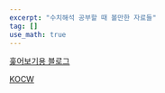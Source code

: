 ```yaml
---
excerpt: "수치해석 공부할 때 볼만한 자료들"
tag: []
use_math: true
---
```


[훑어보기용 블로그](https://m.blog.naver.com/mykepzzang/220059471705)

[KOCW](http://kocw.net/home/cview.do?mty=p&kemId=693260&ar=pop)

